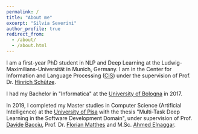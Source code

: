 ```yaml
---
permalink: /
title: "About me"
excerpt: "Silvia Severini"
author_profile: true
redirect_from: 
  - /about/
  - /about.html
---
```


I am a first-year PhD student in NLP and Deep Learning at the Ludwig-Maximilians-Universität in Munich, Germany.
I am in the Center for Information and Language Processing ([CIS](https://www.cis.uni-muenchen.de/)) under the supervision of Prof. Dr. [Hinrich Schütze](https://www.cis.uni-muenchen.de/schuetze/).

I had my Bachelor in "Informatica" at the [University of Bologna](https://corsi.unibo.it/laurea/informatica) in 2017. 

In 2019, I completed my Master studies in Computer Science (Artificial Intelligence) at the [University of Pisa](https://didattica.di.unipi.it/laurea-magistrale-in-informatica/curricula/curriculum-artificial-intelligence/) with the thesis "Multi-Task Deep Learning in the Software Development Domain", under supervision of Prof. [Davide Bacciu](http://pages.di.unipi.it/bacciu/), Prof. Dr. [Florian Matthes](https://wwwmatthes.in.tum.de/pages/88bkmvw6y7gx/sebis%20Public%20Website/Team/Prof.%20Dr.%20Florian%20Matthes) and M.Sc. [Ahmed Elnaggar](https://wwwmatthes.in.tum.de/pages/etcg7ctr5mnl/Ahmed-Elnaggar).



